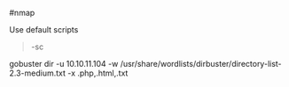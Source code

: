 
#nmap

Use default scripts
>-sc 

gobuster dir -u 10.10.11.104 -w /usr/share/wordlists/dirbuster/directory-list-2.3-medium.txt -x .php,.html,.txt



